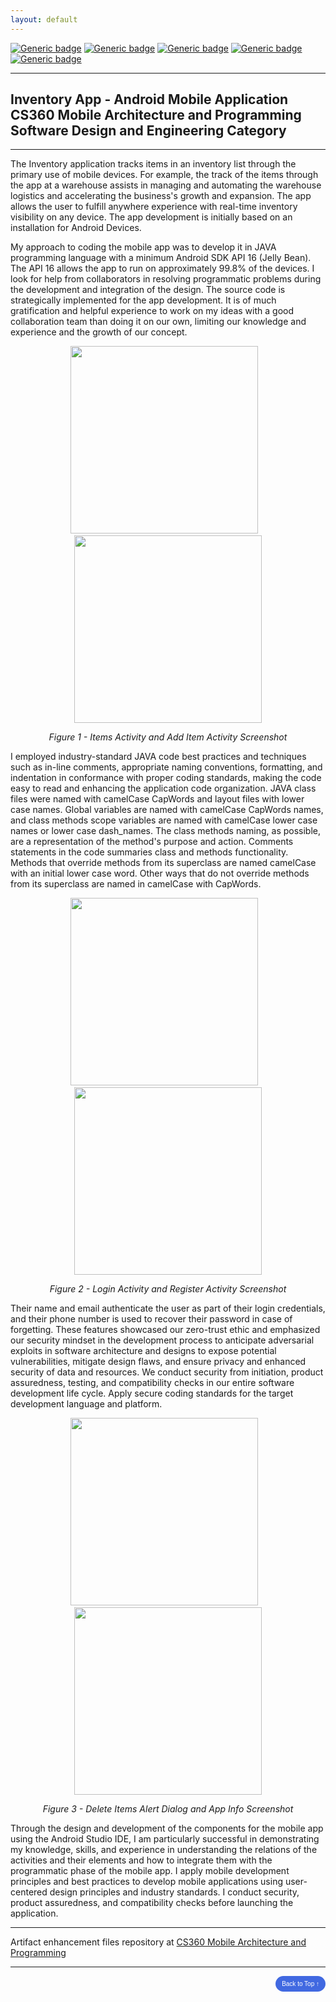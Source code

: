 ```yaml
---
layout: default
---
```


[![Generic badge](https://img.shields.io/badge/development_tool-Android_Studio-orange.svg)](https://developer.android.com/studio/) [![Generic badge](https://img.shields.io/badge/language-JAVA-blue.svg)](https://isocpp.org/) [![Generic badge](https://img.shields.io/badge/database-SQLite-yellowgreen.svg)](https://sqlite.org/index.html) [![Generic badge](https://img.shields.io/badge/ide-Android_Studio-purple.svg)](https://developer.android.com/studio/) [![Generic badge](https://img.shields.io/badge/license-MIT-green.svg)](LICENSE)

---

## Inventory App - Android Mobile Application<br/>CS360 Mobile Architecture and Programming<br/>Software Design and Engineering Category

---

The Inventory application tracks items in an inventory list through the primary use of mobile devices. For example, the track of the items through the app at a warehouse assists in managing and automating the warehouse logistics and accelerating the business's growth and expansion. The app allows the user to fulfill anywhere experience with real-time inventory visibility on any device. The app development is initially based on an installation for Android Devices.

My approach to coding the mobile app was to develop it in JAVA programming language with a minimum Android SDK API 16 (Jelly Bean). The API 16 allows the app to run on approximately 99.8% of the devices. I look for help from collaborators in resolving programmatic problems during the development and integration of the design. The source code is strategically implemented for the app development. It is of much gratification and helpful experience to work on my ideas with a good collaboration team than doing it on our own, limiting our knowledge and experience and the growth of our concept.

<div style="text-align: center;">
    <p>
        <img src="assets/img/EmptyItemsActivity.png" width="300px" />&nbsp;&nbsp;&nbsp;
        <img src="assets/img/AddItemActivity.png" width="300px"/>
    </p>
    <p><em>Figure 1 - Items Activity and Add Item Activity Screenshot</em></p>
</div>

I employed industry-standard JAVA code best practices and techniques such as in-line comments, appropriate naming conventions, formatting, and indentation in conformance with proper coding standards, making the code easy to read and enhancing the application code organization. JAVA class files were named with camelCase CapWords and layout files with lower case names. Global variables are named with camelCase CapWords names, and class methods scope variables are named with camelCase lower case names or lower case dash_names. The class methods naming, as possible, are a representation of the method's purpose and action. Comments statements in the code summaries class and methods functionality. Methods that override methods from its superclass are named camelCase with an initial lower case word. Other ways that do not override methods from its superclass are named in camelCase with CapWords.

<div style="text-align: center;">
    <img src="assets/img/LoginActivity.png" width="300px" />&nbsp;&nbsp;&nbsp;
    <img src="assets/img/RegisterActivity.png" width="300px" />
    <p><em>Figure 2 - Login Activity and Register Activity Screenshot</em></p>
</div>

Their name and email authenticate the user as part of their login credentials, and their phone number is used to recover their password in case of forgetting. These features showcased our zero-trust ethic and emphasized our security mindset in the development process to anticipate adversarial exploits in software architecture and designs to expose potential vulnerabilities, mitigate design flaws, and ensure privacy and enhanced security of data and resources. We conduct security from initiation, product assuredness, testing, and compatibility checks in our entire software development life cycle. Apply secure coding standards for the target development language and platform.

<div style="text-align: center;">
    <p>
        <img src="assets/img/DeleteAllItems_AlertDialog.png" width="300px" />&nbsp;&nbsp;&nbsp;
        <img src="assets/img/AppInfo.png" width="300px" />
    </p>
    <p><em>Figure 3 - Delete Items Alert Dialog and App Info Screenshot</em></p>
</div>

Through the design and development of the components for the mobile app using the Android Studio IDE, I am particularly successful in demonstrating my knowledge, skills, and experience in understanding the relations of the activities and their elements and how to integrate them with the programmatic phase of the mobile app. I apply mobile development principles and best practices to develop mobile applications using user-centered design principles and industry standards. I conduct security, product assuredness, and compatibility checks before launching the application.

---

Artifact enhancement files repository at [CS360 Mobile Architecture and Programming](https://github.com/arsari/ePortfolio/tree/main/enhancement/CS360-softwaredesign "Inventory Mobile App - Repository")

---

<div style="text-align: right;">
    <a href="#">
        <button style="font-size: 10px; font-weight: 500; background: #4169e1; color: #ffffff; border-radius: 50px; border-style: solid; border-color: #4169e1; padding: 5px 8px;">Back to Top &#8593;</button>
    </a>
</div>